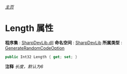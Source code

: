 ###### [主页](./Index.md "主页")
# Length 属性
**程序集** : [SharpDevLib.dll](./SharpDevLib.assembly.md "SharpDevLib.dll")
**命名空间** : [SharpDevLib](./SharpDevLib.namespace.md "SharpDevLib")
**所属类型** : [GenerateRandomCodeOption](./SharpDevLib.GenerateRandomCodeOption.md "GenerateRandomCodeOption")
``` csharp
public Int32 Length { get; set; }
```
**注释**
*长度，默认为6*

